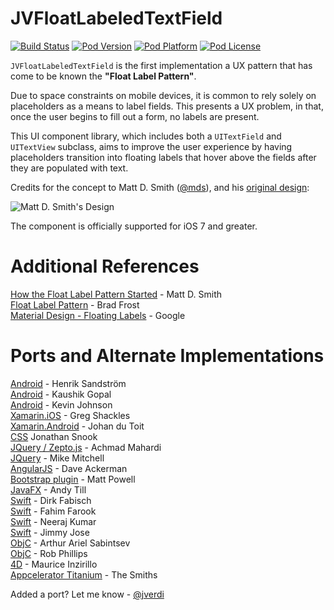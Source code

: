 JVFloatLabeledTextField
=======================
[![Build Status](https://travis-ci.org/jverdi/JVFloatLabeledTextField.svg?branch=master)](https://travis-ci.org/jverdi/JVFloatLabeledTextField)
[![Pod Version](http://img.shields.io/cocoapods/v/JVFloatLabeledTextField.svg)](http://cocoadocs.org/docsets/JVFloatLabeledTextField/)
[![Pod Platform](http://img.shields.io/cocoapods/p/JVFloatLabeledTextField.svg)](http://cocoadocs.org/docsets/JVFloatLabeledTextField/)
[![Pod License](http://img.shields.io/cocoapods/l/JVFloatLabeledTextField.svg)](http://jaredverdi.mit-license.org)

`JVFloatLabeledTextField` is the first implementation a UX pattern that has come to be known the **"Float Label Pattern"**. 

Due to space constraints on mobile devices, it is common to rely solely on placeholders as a means to label fields.
This presents a UX problem, in that, once the user begins to fill out a form, no labels are present.

This UI component library, which includes both a `UITextField` and `UITextView` subclass, aims to improve the user experience by having placeholders transition into floating labels that hover above the fields after they are populated with text.

Credits for the concept to Matt D. Smith ([@mds](http://www.twitter.com/mds)), and his [original design](http://dribbble.com/shots/1254439--GIF-Mobile-Form-Interaction?list=users):

![Matt D. Smith's Design](http://dribbble.s3.amazonaws.com/users/6410/screenshots/1254439/form-animation-_gif_.gif)


The component is officially supported for iOS 7 and greater.

Additional References
=======================
[How the Float Label Pattern Started](http://mattdsmith.com/float-label-pattern/) - Matt D. Smith  
[Float Label Pattern](http://bradfrostweb.com/blog/post/float-label-pattern/) - Brad Frost  
[Material Design - Floating Labels](http://www.google.com/design/spec/components/text-fields.html#text-fields-floating-labels) - Google  

Ports and Alternate Implementations
=====================================
[Android](https://github.com/wrapp/floatlabelededittext) - Henrik Sandström  
[Android](https://github.com/weddingparty/AndroidFloatLabel) - Kaushik Gopal  
[Android](https://github.com/KevinJ90825/FloatLabelPattern) - Kevin Johnson  
[Xamarin.iOS](https://github.com/gshackles/JVFloatSharp) - Greg Shackles  
[Xamarin.Android](https://github.com/Johan-dutoit/JVFloatSharp) - Johan du Toit  
[CSS](http://snook.ca/archives/html_and_css/floated-label-pattern-css) Jonathan Snook  
[JQuery / Zepto.js](https://github.com/maman/JVFloat.js) - Achmad Mahardi  
[JQuery](https://github.com/m10l/FloatLabel.js) - Mike Mitchell  
[AngularJS](https://github.com/dmackerman/angular-better-placeholders) - Dave Ackerman  
[Bootstrap plugin](https://github.com/fauxparse/bootstrap-floating-labels) - Matt Powell  
[JavaFX](https://github.com/andytill/floaty-field) - Andy Till  
[Swift](https://github.com/dirkfabisch/B68FloatingLabelTextField) - Dirk Fabisch  
[Swift](https://github.com/FahimF/FloatLabelFields) - Fahim Farook  
[Swift](https://github.com/kNeerajPro/CGFLoatingUIKit) - Neeraj Kumar  
[Swift](https://github.com/varshylmobile/VMFloatLabel) - Jimmy Jose  
[ObjC](https://github.com/ArtSabintsev/UIFloatLabelTextField) - Arthur Ariel Sabintsev  
[ObjC](https://github.com/iwasrobbed/RPFloatingPlaceholders) - Rob Phillips  
[4D](http://forums.4d.fr/Post/EN/15995553/0/0/) - Maurice Inzirillo  
[Appcelerator Titanium](https://github.com/TheSmiths-Widgets/ts.floatlabelfield) - The Smiths  
  
  
Added a port? Let me know - [@jverdi](http://www.twitter.com/jverdi)

